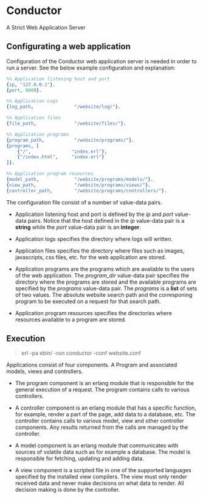 # Conductor
A Strict Web Application Server

## Configurating a web application
Configuration of the Conductor web application server is needed in order to
run a server. See the below example configuration and explanation:

```erlang
%% Application listening host and port
{ip, "127.0.0.1"}.
{port, 8000}.

%% Application Logs
{log_path,               "/website/log/"}.

%% Application files
{file_path,              "/website/files/"}.

%% Application programs
{program_path,           "/website/programs/"}.
{programs, [
	{"/",               "index.erl"},
	{"/index.html",     "index.erl"}
]}.

%% Application program resources
{model_path,             "/website/programs/models/"}.
{view_path,              "/website/programs/views/"}.
{controller_path,        "/website/programs/controllers/"}.

```
The configuration file consist of a number of value-data pairs.

* Application listening host and port is defined by the _ip_ and _port_ 
value-data pairs. Notice that the host defined in the _ip_ value-data pair 
is a __string__ while the _port_ value-data pair is an __integer__.

* Application logs specifies the directory where logs will written.

* Application files specifies the directory where files such as images, 
javascripts, css files, etc. for the web application are stored.

* Application programs are the programs which are available to the users
of the web application. The _program_dir_ value-data pair specifies the 
directory where the programs are stored and the available programs are 
specified by the _programs_ value-data pair. The _programs_ is a __list__ 
of sets of two values. The absolute website search path and the corresponing 
program to be executed on a request for that search path.

* Application program resources specifies the directories where resources 
available to a program are stored.


## Execution
> erl -pa ebin/ -run conductor -conf website.conf

Applications consist of four components. A Program and associated models, 
views and controllers.

* The program component is an erlang module that is responsible for the general 
execution of a request. The program contains calls to various controllers.

* A controller component is an erlang module that has a specific function, 
for example, render a part of the page, add data to a database, etc. 
The controller contains calls to various model, view and other controller 
components. Any results returned from the calls are managed by the controller.

* A model component is an erlang module that communicates with sources of 
volatile data such as for example a database. The model is responsible for 
fetching, updating and adding data.

* A view component is a scripted file in one of the supported languages
specified by the installed view compilers. The view must only render received 
data and never make decisions on what data to render. All decision making is 
done by the controller.
